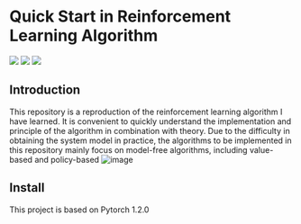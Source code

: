 # Quick Start in Reinforcement Learning Algorithm
![](https://img.shields.io/badge/Github-%40ZihaoZhouSCUT-informational) ![](https://img.shields.io/badge/Category-Reinforcement%20Learning-black) ![](https://img.shields.io/badge/License-MIT-green)
## Introduction
This repository is a reproduction of the reinforcement learning algorithm I have learned. It is convenient to quickly understand the implementation and principle of the algorithm in combination with theory. Due to the difficulty in obtaining the system model in practice, the algorithms to be implemented in this repository mainly focus on model-free algorithms, including value-based and policy-based <bar>
![image](https://github.com/ZihaoZhouSCUT/Quick-Start-in-Reinforcement-Learning-Algorithm/blob/master/Algorithm%20classification.png)

## Install
This project is based on Pytorch 1.2.0
